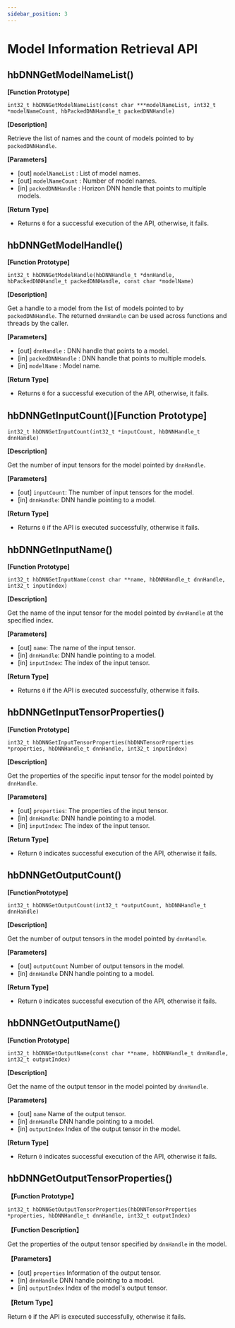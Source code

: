 ```yaml
---
sidebar_position: 3
---
```

# Model Information Retrieval API

## hbDNNGetModelNameList()


**[Function Prototype]**

``int32_t hbDNNGetModelNameList(const char ***modelNameList, int32_t *modelNameCount, hbPackedDNNHandle_t packedDNNHandle)``

**[Description]**

Retrieve the list of names and the count of models pointed to by ``packedDNNHandle``.

**[Parameters]**

- [out] ``modelNameList`` : List of model names.
- [out] ``modelNameCount`` : Number of model names.
- [in]  ``packedDNNHandle``   : Horizon DNN handle that points to multiple models.

**[Return Type]**

- Returns ``0`` for a successful execution of the API, otherwise, it fails.

## hbDNNGetModelHandle()


**[Function Prototype]**

``int32_t hbDNNGetModelHandle(hbDNNHandle_t *dnnHandle, hbPackedDNNHandle_t packedDNNHandle, const char *modelName)``

**[Description]**

Get a handle to a model from the list of models pointed to by ``packedDNNHandle``. The returned ``dnnHandle`` can be used across functions and threads by the caller.

**[Parameters]**

- [out] ``dnnHandle`` : DNN handle that points to a model.
- [in]  ``packedDNNHandle`` : DNN handle that points to multiple models.
- [in]  ``modelName`` : Model name.

**[Return Type]**

- Returns ``0`` for a successful execution of the API, otherwise, it fails.

## hbDNNGetInputCount()**[Function Prototype]**

`int32_t hbDNNGetInputCount(int32_t *inputCount, hbDNNHandle_t dnnHandle)`

**[Description]**

Get the number of input tensors for the model pointed by `dnnHandle`.

**[Parameters]**

- [out] `inputCount`: The number of input tensors for the model.
- [in] `dnnHandle`: DNN handle pointing to a model.

**[Return Type]**

- Returns `0` if the API is executed successfully, otherwise it fails.


## hbDNNGetInputName()


**[Function Prototype]**

`int32_t hbDNNGetInputName(const char **name, hbDNNHandle_t dnnHandle, int32_t inputIndex)`

**[Description]**

Get the name of the input tensor for the model pointed by `dnnHandle` at the specified index.

**[Parameters]**

- [out] `name`: The name of the input tensor.
- [in] `dnnHandle`: DNN handle pointing to a model.
- [in] `inputIndex`: The index of the input tensor.

**[Return Type]**

- Returns `0` if the API is executed successfully, otherwise it fails.


## hbDNNGetInputTensorProperties()


**[Function Prototype]**

`int32_t hbDNNGetInputTensorProperties(hbDNNTensorProperties *properties, hbDNNHandle_t dnnHandle, int32_t inputIndex)`

**[Description]**

Get the properties of the specific input tensor for the model pointed by `dnnHandle`.

**[Parameters]**

- [out] `properties`: The properties of the input tensor.
- [in] `dnnHandle`: DNN handle pointing to a model.
- [in] `inputIndex`: The index of the input tensor.

**[Return Type]**  

- Return ``0`` indicates successful execution of the API, otherwise it fails.

## hbDNNGetOutputCount()


**[FunctionPrototype]**

``int32_t hbDNNGetOutputCount(int32_t *outputCount, hbDNNHandle_t dnnHandle)``

**[Description]** 

Get the number of output tensors in the model pointed by ``dnnHandle``.

**[Parameters]**

- [out] ``outputCount``  Number of output tensors in the model.
- [in]  ``dnnHandle``    DNN handle pointing to a model.

**[Return Type]**  

- Return ``0`` indicates successful execution of the API, otherwise it fails.

## hbDNNGetOutputName()


**[Function Prototype]**

``int32_t hbDNNGetOutputName(const char **name, hbDNNHandle_t dnnHandle, int32_t outputIndex)``

**[Description]** 

Get the name of the output tensor in the model pointed by ``dnnHandle``.

**[Parameters]**

- [out] ``name``        Name of the output tensor.
- [in]  ``dnnHandle``   DNN handle pointing to a model.
- [in]  ``outputIndex``  Index of the output tensor in the model.

**[Return Type]**  

- Return ``0`` indicates successful execution of the API, otherwise it fails.

## hbDNNGetOutputTensorProperties()


**【Function Prototype】**  

``int32_t hbDNNGetOutputTensorProperties(hbDNNTensorProperties *properties, hbDNNHandle_t dnnHandle, int32_t outputIndex)``

**【Function Description】** 

Get the properties of the output tensor specified by ``dnnHandle`` in the model.

**【Parameters】**

- [out] ``properties``    Information of the output tensor.
- [in]  ``dnnHandle``     DNN handle pointing to a model.
- [in]  ``outputIndex``   Index of the model's output tensor.

**【Return Type】** 

Return ``0`` if the API is executed successfully, otherwise it fails.